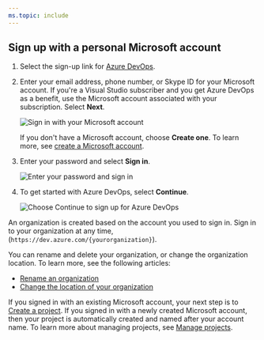```yaml
---
ms.topic: include
---
```


## Sign up with a personal Microsoft account

1. Select the sign-up link for [Azure DevOps](https://azure.microsoft.com/services/devops/).

2. Enter your email address, phone number, or Skype ID for your Microsoft account. If you're a Visual Studio subscriber and you get Azure DevOps as a benefit, use the Microsoft account associated with your subscription. Select **Next**.

   ![Sign in with your Microsoft account](/azure/devops/_shared/_img/sign-in-with-microsoft-account.png)

   If you don't have a Microsoft account, choose **Create one**. To learn more, see [create a Microsoft account](https://support.microsoft.com/help/4026324/microsoft-account-how-to-create).

3. Enter your password and select **Sign in**.

   ![Enter your password and sign in](/azure/devops/_shared/_img/enter-password-sign-in.png)

4. To get started with Azure DevOps, select **Continue**.

   ![Choose Continue to sign up for Azure DevOps](/azure/devops/_shared/_img/sign-up-azure-devops.png)

An organization is created based on the account you used to sign in. Sign in to your organization at any time, (`https://dev.azure.com/{yourorganization}`).

You can rename and delete your organization, or change the organization location. To learn more, see the following articles:

- [Rename an organization](/azure/devops/organizations/accounts/rename-organization)
- [Change the location of your organization](/azure/devops/organizations/accounts/change-organization-location)

If you signed in with an existing Microsoft account, your next step is to [Create a project](/azure/devops/user-guide/sign-up-invite-teammates#CreateProject). If you signed in with a newly created Microsoft account, then your project is automatically created and named after your account name. To learn more about managing projects, see [Manage projects](/azure/devops/organizations/projects/about-projects).
